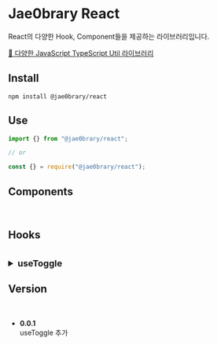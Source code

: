 # Jae0brary React

React의 다양한 Hook, Component들을 제공하는 라이브러리입니다.<br>

[🔗 다양한 JavaScript TypeScript Util 라이브러리](https://www.npmjs.com/package/@jae0brary/react)

## Install

```
npm install @jae0brary/react
```

## Use

```jsx
import {} from "@jae0brary/react";

// or

const {} = require("@jae0brary/react");
```

## Components

<br>

## Hooks

<br>

<details>
  <summary style="font-size:18px"><b>useToggle</b></summary>
 <hr>
 <br>

toggle을 통한 상태를 관리하기 위한 hook입니다.<br>

### use

useToggle의 인수로 Boolean값을 전달해 초기 상태를 지정할 수 있습니다.<br>

`( default : false )`

```jsx
const { isToggle, handleToggle, handleToggleOn, handleToggleOff } =
  useToggle(true);
```

<br>

- **isToggle** : Toggle의 상태를 `boolean` 나타냅니다.
- **handleToggle** : isToggle의 상태를 반대 값으로 `toggle` 시킵니다.
- **handleToggleOn** : isToggle의 상태를 `true`로 변경시킵니다.
- **handleToggleOff** : isToggle의 상태를 `false`로 변경시킵니다.

### type

- isToggle : `boolean`
- handleToggle : `() => void`
- handleToggleOn : `() => void`
- handleToggleOff : `() => void`

 <hr>
</details>

## Version

<br>

- **0.0.1** <br>
  useToggle 추가

<!-- <details>
  <summary style="font-size:18px"><b>useToggle</b></summary>
 <hr>
 <br>




 <hr>
</details> -->
